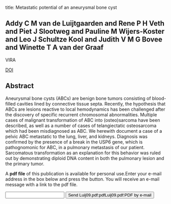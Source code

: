 title: Metastatic potential of an aneurysmal bone cyst

## Addy C M van de Luijtgaarden and Rene P H Veth and Piet J Slootweg and Pauline M Wijers-Koster and Leo J Schultze Kool and Judith V M G Bovee and Winette T A van der Graaf
VIRA

<a href="https://doi.org/10.1007/s00428-009-0845-4">DOI</a>

## Abstract
Aneurysmal bone cysts (ABCs) are benign bone tumors consisting of blood-filled cavities lined by connective tissue septa. Recently, the hypothesis that ABCs are lesions reactive to local hemodynamics has been challenged after the discovery of specific recurrent chromosomal abnormalities. Multiple cases of malignant transformation of ABC into (osteo)sarcoma have been described, as well as a number of cases of telangiectatic osteosarcoma which had been misdiagnosed as ABC. We herewith document a case of a pelvic ABC metastatic to the lung, liver, and kidneys. Diagnosis was confirmed by the presence of a break in the USP6 gene, which is pathognomonic for ABC, in a pulmonary metastasis of our patient. Sarcomatous transformation as an explanation for this behavior was ruled out by demonstrating diploid DNA content in both the pulmonary lesion and the primary tumor.

A <b>pdf file</b> of this publication is available for personal use.Enter your e-mail address in the box below and press the button. You will receive an e-mail message with a link to the pdf file.
<form action="sender.php">  <input type="text" name="email">  <input type="submit" value="Send Luij09.pdf:pdfLuij09.pdf:PDF by e-mail"></form>